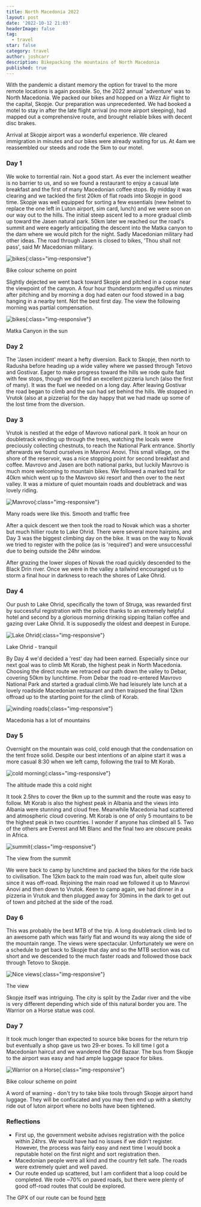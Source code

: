 ```yaml
---
title: North Macedonia 2022
layout: post
date: '2022-10-12 21:03'
headerImage: false
tag:
  - travel
star: false
category: travel
author: joshcarr
description: Bikepacking the mountains of North Macedonia
published: true
---
```

With the pandemic a distant memory the option for travel to the more remote locations is again possible. So, the 2022 annual 'adventure' was to North Macedonia. We packed our bikes and hopped on a Wizz Air flight to the capital, Skopje. Our preparation was unprecedented. We had booked a motel to stay in after the late flight arrival (no more airport sleeping), had mapped out a comprehensive route, and brought reliable bikes with decent disc brakes. 

Arrival at Skopje airport was a wonderful experience. We cleared immigration in minutes and our bikes were already waiting for us. At 4am we reassembled our steeds and rode the 5km to our motel.   

### Day 1
We woke to torrential rain. Not a good start. As ever the inclement weather is no barrier to us, and so we found a restaurant to enjoy a casual late breakfast and the first of many Macedonian coffee stops. By midday it was clearing and we tackled the first 20km of flat roads into Skopje in good time. Skopje was well equipped for sorting a few essentials (new helmet to replace the one left in Luton airport, sim card, lunch) and we were soon on our way out to the hills. The initial steep ascent led to a more gradual climb up toward the Jasen natural park. 50km later we reached our the road's summit and were eagerly anticipating the descent into the Matka canyon to the dam where we would pitch for the night. Sadly Macedonian military had other ideas. The road through Jasen is closed to bikes, 'Thou shall not pass', said Mr Macedonian military. 

![bikes](/assets/images/northmacedonia/bikes.jpg){:class="img-responsive"}
<figcaption>Bike colour scheme on point</figcaption>

Slightly dejected we went back toward Skopje and pitched in a copse near the viewpoint of the canyon. A four hour thunderstorm engulfed us minutes after pitching and by morning a dog had eaten our food stowed in a bag hanging in a nearby tent. Not the best first day. The view the following morning was partial compensation.

![bikes](/assets/images/northmacedonia/matka.jpg){:class="img-responsive"}
<figcaption>Matka Canyon in the sun</figcaption>

### Day 2
The 'Jasen incident' meant a hefty diversion. Back to Skopje, then north to Radusha before heading up a wide valley where we passed through Tetovo and Gostivar. Eager to make progress toward the hills we rode quite fast with few stops, though we did find an excellent pizzeria lunch (also the first of many). It was the fuel we needed on a long day. After leaving Gostivar the road began to climb and the sun had set behind the hills. We stopped in Vrutok (also at a pizzeria) for the day happy that we had made up some of the lost time from the diversion.

### Day 3
Vrutok is nestled at the edge of Mavrovo national park. It took an hour on doubletrack winding up through the trees, watching the locals were preciously collecting chestnuts, to reach the National Park entrance. Shortly afterwards we found ourselves in Mavrovi Anovi. This small village, on the shore of the reservoir, was a nice stopping point for second breakfast and coffee. Mavrovo and Jasen are both national parks, but luckily Mavrovo is much more welcoming to mountain bikes. We followed a marked trail for 40km which went up to the Mavrovo ski resort and then over to the next valley. It was a mixture of quiet mountain roads and doubletrack and was lovely riding.  

![Mavrovo](/assets/images/northmacedonia/mavro.jpg){:class="img-responsive"}
<figcaption>Many roads were like this. Smooth and traffic free</figcaption>

After a quick descent we then took the road to Novak which was a shorter but much hillier route to Lake Ohrid. There were several more hairpins, and Day 3 was the biggest climbing day on the bike. It was on the way to Novak we tried to register with the police (as is 'required') and were unsuccessful due to being outside the 24hr window.

After grazing the lower slopes of Novak the road quickly descended to the Black Drin river. Once we were in the valley a tailwind encouraged us to storm a final hour in darkness to reach the shores of Lake Ohrid. 

### Day 4
Our push to Lake Ohrid, specifically the town of Struga, was rewarded first by successful registration with the police thanks to an extremely helpful hotel and second by a glorious morning drinking sipping Italian coffee and gazing over Lake Ohrid. It is supposedly the oldest and deepest in Europe.

![Lake Ohrid](/assets/images/northmacedonia/ohrid.jpg){:class="img-responsive"}
<figcaption>Lake Ohrid - tranquil</figcaption>

By Day 4 we'd decided a 'rest' day had been earned. Especially since our next goal was to climb Mt Korab, the highest peak in North Macedonia. Choosing the direct route we retraced our path down the valley to Debar, covering 50km by lunchtime. From Debar the road re-entered Mavrovo National Park and started a gradual climb.We had leisurely late lunch at a lovely roadside Macedonian restaurant and then traipsed the final 12km offroad up to the starting point for the climb of Korab.

![winding roads](/assets/images/northmacedonia/road.jpg){:class="img-responsive"}
<figcaption>Macedonia has a lot of mountains</figcaption>

### Day 5
Overnight on the mountain was cold, cold enough that the condensation on the tent froze solid. Despite our best intentions of an alpine start it was a more casual 8:30 when we left camp, following the trail to Mt Korab.

![cold morning](/assets/images/northmacedonia/cold.jpg){:class="img-responsive"}
<figcaption>The altitude made this a cold night</figcaption>

It took 2.5hrs to cover the 9km up to the summit and the route was easy to follow. Mt Korab is also the highest peak in Albania and the views into Albania were stunning and cloud free. Meanwhile Macedonia had scattered and atmospheric cloud covering. Mt Korab is one of only 5 mountains to be the highest peak in two countries. I wonder if anyone has climbed all 5. Two of the others are Everest and Mt Blanc and the final two are obscure peaks in Africa.

![summit](/assets/images/northmacedonia/summit.jpg){:class="img-responsive"}
<figcaption>The view from the summit</figcaption>

We were back to camp by lunchtime and packed the bikes for the ride back to civilisation. The 12km back to the main road was fun, albeit quite slow since it was off-road. Rejoining the main road we followed it up to Mavrovi Anovi  and then down to Vrutok. Keen to camp again, we had dinner in a pizzeria in Vrutok and then plugged away for 30mins in the dark to get out of town and pitched at the side of the road.

### Day 6
This was probably the best MTB of the trip. A long doubletrack climb led to an awesome path which was fairly flat and wound its way along the side of the mountain range. The views were spectacular. Unfortunately we were on a schedule to get back to Skopje that day and so the MTB section was cut short and we descended to the much faster roads and followed those back through Tetovo to Skopje.

![Nice views](/assets/images/northmacedonia/view.jpg){:class="img-responsive"}
<figcaption>The view</figcaption>

Skopje itself was intriguing. The city is split by the Zadar river and the vibe is very different depending which side of this natural border you are. The Warrior on a Horse statue was cool. 

### Day 7
It took much longer than expected to source bike boxes for the return trip but eventually a shop gave us two 29-er boxes. To kill time I got a Macedonian haircut and we wandered the Old Bazaar. The bus from Skopje to the airport was easy and had ample luggage space for bikes.

![Warrior on a Horse](/assets/images/northmacedonia/skopje.jpg){:class="img-responsive"}
<figcaption>Bike colour scheme on point</figcaption>

A word of warning - don't try to take bike tools through Skopje airport hand luggage. They will be confiscated and you may then end up with a sketchy ride out of luton airport where no bolts have been tightened. 

### Reflections
* First up, the government website advises registration with the police within 24hrs. We would have had no issues if we didn't register. However, the process was fairly easy and next time I would book a reputable hotel on the first night and sort registration then. 
* Macedonian people were all kind and the country felt safe. The roads were extremely quiet and well paved. 
* Our route ended up scattered, but I am confident that a loop could be completed. We rode ~70% on paved roads, but there were plenty of good off-road routes that could be explored. 

The GPX of our route can be found [here](/assets/images/northmacedonia/NorthMacedonia.gpx)